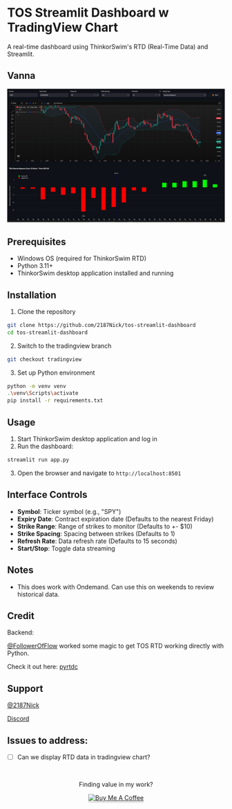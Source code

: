 # TOS Streamlit Dashboard w TradingView Chart

A real-time dashboard using ThinkorSwim's RTD (Real-Time Data) and Streamlit.

## Vanna
![TradingView Demo](tradingview.png)


## Prerequisites

- Windows OS (required for ThinkorSwim RTD)
- Python 3.11+
- ThinkorSwim desktop application installed and running

## Installation

1. Clone the repository
```bash
git clone https://github.com/2187Nick/tos-streamlit-dashboard
cd tos-streamlit-dashboard
```
2. Switch to the tradingview branch
```bash
git checkout tradingview
```

3. Set up Python environment
```bash
python -m venv venv
.\venv\Scripts\activate
pip install -r requirements.txt
```

## Usage

1. Start ThinkorSwim desktop application and log in
2. Run the dashboard:
```bash
streamlit run app.py
```
3. Open the browser and navigate to `http://localhost:8501`

## Interface Controls


- **Symbol**: Ticker symbol (e.g., "SPY")
- **Expiry Date**:  Contract expiration date (Defaults to the nearest Friday)
- **Strike Range**: Range of strikes to monitor (Defaults to +- $10)
- **Strike Spacing**: Spacing between strikes (Defaults to 1)
- **Refresh Rate**: Data refresh rate (Defaults to 15 seconds)
- **Start/Stop**: Toggle data streaming

## Notes

- This does work with Ondemand. Can use this on weekends to review historical data.

## Credit
Backend:

[@FollowerOfFlow](https://x.com/FollowerOfFlow) worked some magic to get TOS RTD working directly with Python.

Check it out here: [pyrtdc](https://github.com/tifoji/pyrtdc/)

## Support
[@2187Nick](https://x.com/2187Nick)

[Discord](https://discord.com/invite/vxKepZ6XNC)

## Issues to address:
- [ ] Can we display RTD data in tradingview chart?

<br />
<div align="center">
  <p>Finding value in my work?</p>
  <a href="https://www.buymeacoffee.com/2187Nick" target="_blank"><img src="https://www.buymeacoffee.com/assets/img/custom_images/orange_img.png" alt="Buy Me A Coffee" style="height: 41px !important;width: 174px !important;box-shadow: 0px 3px 2px 0px rgba(190, 190, 190, 0.5) !important;-webkit-box-shadow: 0px 3px 2px 0px rgba(190, 190, 190, 0.5) !important;" ></a>
</div>